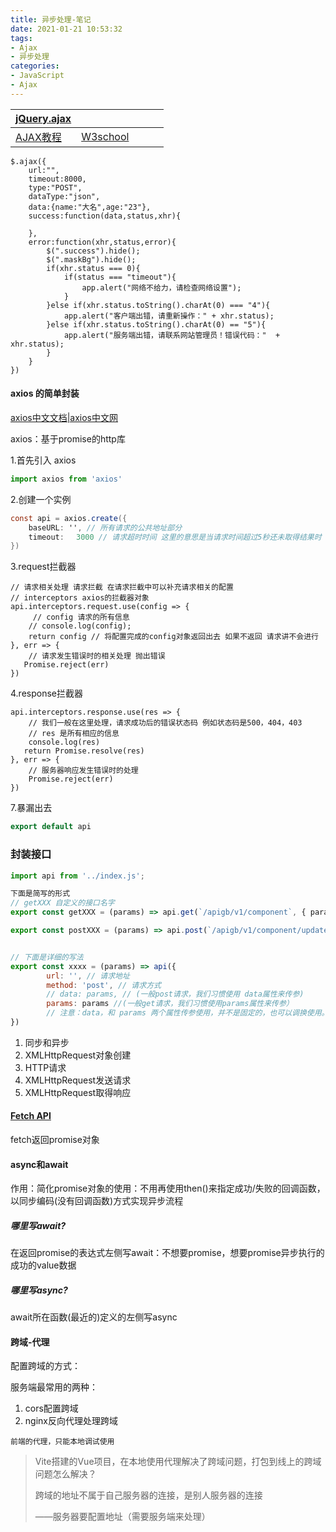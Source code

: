 ```yaml
---
title: 异步处理-笔记
date: 2021-01-21 10:53:32
tags: 
- Ajax
- 异步处理
categories: 
- JavaScript
- Ajax
---
```


| [jQuery.ajax](https://api.jquery.com/jquery.ajax/)         |                                                        |      |      |      |
| ---------------------------------------------------------- | ------------------------------------------------------ | ---- | ---- | ---- |
| [AJAX教程](https://www.runoob.com/ajax/ajax-tutorial.html) | [W3school](https://www.w3school.com.cn/ajax/index.asp) |      |      |      |

```
$.ajax({
    url:"",
    timeout:8000,
    type:"POST",
    dataType:"json",
    data:{name:"大名",age:"23"},
    success:function(data,status,xhr){

    },
    error:function(xhr,status,error){
        $(".success").hide();
        $(".maskBg").hide();      
        if(xhr.status === 0){
            if(status === "timeout"){
                app.alert("网络不给力，请检查网络设置"); 
            }
        }else if(xhr.status.toString().charAt(0) === "4"){
            app.alert("客户端出错，请重新操作：" + xhr.status);   
        }else if(xhr.status.toString().charAt(0) == "5"){
            app.alert("服务端出错，请联系网站管理员！错误代码："  + xhr.status);  
        }
    }
})
```

#### axios 的简单封装

[axios中文文档|axios中文网](http://www.axios-js.com/zh-cn/docs/)

axios：基于promise的http库

1.首先引入 axios

```jsx
import axios from 'axios'
```

2.创建一个实例

```csharp
const api = axios.create({
    baseURL: '', // 所有请求的公共地址部分
    timeout: 　3000 // 请求超时时间 这里的意思是当请求时间超过5秒还未取得结果时 提示用户请求超时
})
```

3.request拦截器

```tsx
// 请求相关处理 请求拦截 在请求拦截中可以补充请求相关的配置
// interceptors axios的拦截器对象
api.interceptors.request.use(config => {
     // config 请求的所有信息
    // console.log(config);
    return config // 将配置完成的config对象返回出去 如果不返回 请求讲不会进行
}, err => {
    // 请求发生错误时的相关处理 抛出错误
   Promise.reject(err)
})
```

4.response拦截器

```tsx
api.interceptors.response.use(res => {
    // 我们一般在这里处理，请求成功后的错误状态码 例如状态码是500，404，403
    // res 是所有相应的信息
    console.log(res)
   return Promise.resolve(res)
}, err => {
    // 服务器响应发生错误时的处理
    Promise.reject(err)
})
```

7.暴漏出去

```cpp
export default api
```

### 封装接口

```jsx
import api from '../index.js';

下面是简写的形式
// getXXX 自定义的接口名字
export const getXXX = (params) => api.get(`/apigb/v1/component`, { params})

export const postXXX = (params) => api.post(`/apigb/v1/component/update-info`, params)


// 下面是详细的写法
export const xxxx = (params) => api({
        url: '', // 请求地址
        method: 'post', // 请求方式
        // data: params, // (一般post请求，我们习惯使用 data属性来传参)
        params: params //(一般get请求，我们习惯使用params属性来传参）
        // 注意：data，和 params 两个属性传参使用，并不是固定的，也可以调换使用。
})
```



1. 同步和异步
2. XMLHttpRequest对象创建
3. HTTP请求
4. XMLHttpRequest发送请求
5. XMLHttpRequest取得响应



#### [Fetch API](https://developer.mozilla.org/zh-CN/docs/Web/API/Fetch_API)

fetch返回promise对象

#### async和await

作用：简化promise对象的使用：不用再使用then()来指定成功/失败的回调函数，以同步编码(没有回调函数)方式实现异步流程

##### 哪里写await?

在返回promise的表达式左侧写await：不想要promise，想要promise异步执行的成功的value数据

##### 哪里写async?

await所在函数(最近的)定义的左侧写async



#### 跨域-代理

配置跨域的方式：

服务端最常用的两种：

1. cors配置跨域
2. nginx反向代理处理跨域

`前端的代理，只能本地调试使用`

> Vite搭建的Vue项目，在本地使用代理解决了跨域问题，打包到线上的跨域问题怎么解决？ 
>
> 跨域的地址不属于自己服务器的连接，是别人服务器的连接
>
> ——服务器要配置地址（需要服务端来处理）

